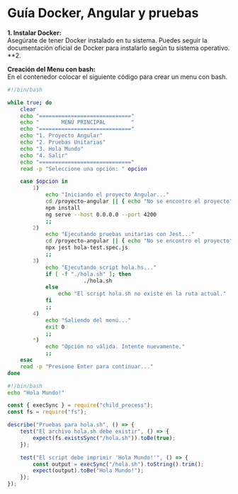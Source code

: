# Guía Docker, Angular y pruebas
**1. Instalar Docker:**  
Asegúrate de tener Docker instalado en tu sistema. Puedes seguir la documentación oficial de Docker para instalarlo según tu sistema operativo.  
**2.

**Creación del Menu con bash:**  
En el contenedor colocar el siguiente código para crear un menu con bash.  
```bash
#!/bin/bash

while true; do
    clear
    echo "============================="
    echo "       MENÚ PRINCIPAL        "
    echo "============================="
    echo "1. Proyecto Angular"
    echo "2. Pruebas Unitarias"
    echo "3. Hola Mundo"
    echo "4. Salir"
    echo "============================="
    read -p "Seleccione una opción: " opcion

    case $opcion in
        1)
            echo "Iniciando el proyecto Angular..."
            cd /proyecto-angular || { echo "No se encontro el proyecto"; exit 1; }
            npm install
            ng serve --host 0.0.0.0 --port 4200
            ;;
        2)
            echo "Ejecutando pruebas unitarias con Jest..."
            cd /proyecto-angular || { echo "No se encontro el proyecto"; exit 1; }
            npx jest hola-test.spec.js
            ;;
        3)
            echo "Ejecutando script hola.hs..."
            if [ -f "./hola.sh" ]; then
                        ./hola.sh
            else
                echo "El script hola.sh no existe en la ruta actual."
            fi
            ;;
        4)
            echo "Saliendo del menú..."
            exit 0
            ;;
        *)
            echo "Opción no válida. Intente nuevamente."
            ;;
    esac
    read -p "Presione Enter para continuar..."
done
```


```bash
#!/bin/bash
echo "Hola Mundo!"
```


```javascript
const { execSync } = require("child_process");
const fs = require("fs");

describe("Pruebas para hola.sh", () => {
    test("El archivo hola.sh debe existir", () => {
        expect(fs.existsSync("/hola.sh")).toBe(true);
    });

    test("El script debe imprimir 'Hola Mundo!'", () => {
        const output = execSync("/hola.sh").toString().trim();
        expect(output).toBe("Hola Mundo!");
    });
});

```
